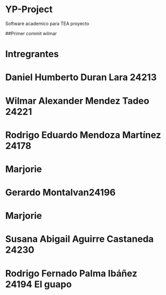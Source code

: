 # YP-Project
Software academico para TEA
proyecto 

##Primer commit wilmar 
# Intregrantes 
# Daniel Humberto Duran Lara 24213
# Wilmar Alexander Mendez Tadeo 24221
# Rodrigo Eduardo Mendoza Martínez 24178
# Marjorie
# Gerardo Montalvan24196
# Marjorie 
# Susana Abigail Aguirre Castaneda 24230
# Rodrigo Fernado Palma Ibáñez 24194 El guapo

